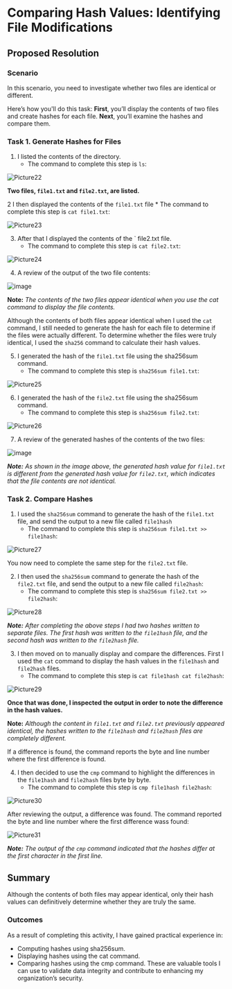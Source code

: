 # Comparing Hash Values: Identifying File Modifications

## Proposed Resolution

### Scenario
In this scenario, you need to investigate whether two files are identical or different.

Here’s how you'll do this task: **First**, you’ll display the contents of two files and create hashes for each file. **Next**, you’ll examine the hashes and compare them.

### Task 1. Generate Hashes for Files

1. I listed the contents of the directory.
    * The command to complete this step is `ls`:

![Picture22](https://github.com/user-attachments/assets/5ce7207d-dcfe-4abe-ad5a-3c9d7e519ca6)

**Two files, `file1.txt` and `file2.txt`, are listed.**

2 I then displayed the contents of the `file1.txt` file
    * The command to complete this step is `cat file1.txt`:

![Picture23](https://github.com/user-attachments/assets/abcfc51f-698b-4370-88dd-a84b5a73a58e)

3. After that I displayed the contents of the ` file2.txt file.
    * The command to complete this step is `cat file2.txt`:
    
![Picture24](https://github.com/user-attachments/assets/c5fb56d0-2d84-4fab-873b-7d64edb1ac02)

4. A review of the output of the two file contents:

![image](https://github.com/user-attachments/assets/f4144731-259d-4a8d-a2ca-04ed8d071685)

**Note:** *The contents of the two files appear identical when you use the cat command to display the file contents.*

Although the contents of both files appear identical when I used the `cat` command, I still needed to generate the hash for each file to determine if the files were actually different. To determine whether the files were truly identical, I used the `sha256` command to calculate their hash values. 

5. I generated the hash of the `file1.txt` file using the sha256sum command.
    * The command to complete this step is `sha256sum file1.txt`:

![Picture25](https://github.com/user-attachments/assets/b473a565-3465-4109-802d-bf93ca9139c0)

6. I generated the hash of the `file2.txt` file using the sha256sum command.
    * The command to complete this step is `sha256sum file2.txt`:

![Picture26](https://github.com/user-attachments/assets/f1cf2622-dbe5-4f98-96eb-a2043f706e70)

7. A review of the generated hashes of the contents of the two files:

![image](https://github.com/user-attachments/assets/4a4719b0-956f-4bbb-ad2d-a4da88b1889c)

***Note:** As shown in the image above, the generated hash value for `file1.txt` is different from the generated hash value for `file2.txt`, which indicates that the file contents are not identical.*

### Task 2. Compare Hashes

1. I used the `sha256sum` command to generate the hash of the `file1.txt` file, and send the output to a new file called `file1hash`
    * The command to complete this step is `sha256sum file1.txt >> file1hash`:

![Picture27](https://github.com/user-attachments/assets/3bbff2b5-22e9-4574-a251-b65dbd7be80e)

You now need to complete the same step for the `file2.txt` file.

2. I then used the `sha256sum` command to generate the hash of the `file2.txt` file, and send the output to a new file called `file2hash`:
    * The command to complete this step is `sha256sum file2.txt >> file2hash`:

![Picture28](https://github.com/user-attachments/assets/4988cccc-0a8e-4074-b113-1dcafe2836b8)

***Note:** After completing the above steps I had two hashes written to separate files. The first hash was written to the `file1hash` file, and the second hash was written to the `file2hash` file.*

3. I then moved on to manually display and compare the differences. First I used the `cat` command to display the hash values in the `file1hash` and `file2hash` files.
    * The command to complete this step is `cat file1hash
cat file2hash`:

![Picture29](https://github.com/user-attachments/assets/d1bcdf6e-f89e-4709-ae0a-1a52590d9d15)

**Once that was done, I inspected the output in order to note the difference in the hash values.**

**Note:** *Although the content in `file1.txt` and `file2.txt` previously appeared identical, the hashes written to the `file1hash` and `file2hash` files are completely different.*

If a difference is found, the command reports the byte and line number where the first difference is found.

4. I then decided to use the `cmp` command to highlight the differences in the `file1hash` and `file2hash` files byte by byte.
    * The command to complete this step is `cmp file1hash file2hash`:

![Picture30](https://github.com/user-attachments/assets/90e8be34-67bc-4f7d-bb9e-f55e35ca01b8)

After reviewing the output, a difference was found. The command reported the byte and line number where the first difference wass found:

![Picture31](https://github.com/user-attachments/assets/625a183e-4fa7-4af6-8c3e-6a98000569ab)

***Note:** The output of the `cmp` command indicated that the hashes differ at the first character in the first line.*

## Summary

Although the contents of both files may appear identical, only their hash values can definitively determine whether they are truly the same.

### Outcomes

As a result of completing this activity, I have gained practical experience in:
* Computing hashes using sha256sum.
* Displaying hashes using the cat command.
* Comparing hashes using the cmp command.
These are valuable tools I can use to validate data integrity and contribute to enhancing my organization’s security.
